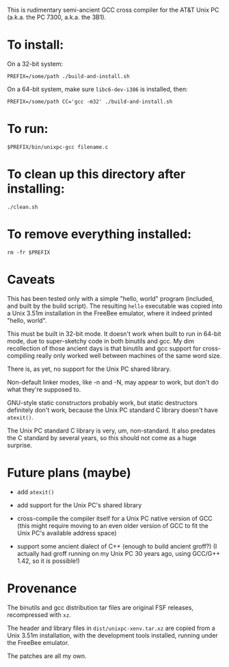 This is rudimentary semi-ancient GCC cross compiler for the AT&T Unix PC
(a.k.a. the PC 7300, a.k.a. the 3B1).

# To install:

On a 32-bit system:

	PREFIX=/some/path ./build-and-install.sh

On a 64-bit system, make sure `libc6-dev-i386` is installed, then:

	PREFIX=/some/path CC='gcc -m32' ./build-and-install.sh

# To run:

	$PREFIX/bin/unixpc-gcc filename.c

# To clean up this directory after installing:

	./clean.sh

# To remove everything installed:

	rm -fr $PREFIX

# Caveats

This has been tested only with a simple "hello, world" program (included, and
built by the build script).  The resulting `hello` executable was copied into
a Unix 3.51m installation in the FreeBee emulator, where it indeed printed
"hello, world".

This must be built in 32-bit mode.  It doesn't work when built to run
in 64-bit mode, due to super-sketchy code in both binutils and gcc.
My dim recollection of those ancient days is that binutils and gcc support
for cross-compiling really only worked well between machines of the same
word size.

There is, as yet, no support for the Unix PC shared library.

Non-default linker modes, like -n and -N, may appear to work, but don't do
what they're supposed to.

GNU-style static constructors probably work, but static destructors definitely
don't work, because the Unix PC standard C library doesn't have `atexit()`.

The Unix PC standard C library is very, um, non-standard.  It also predates
the C standard by several years, so this should not come as a huge surprise.

# Future plans (maybe)

* add `atexit()`

* add support for the Unix PC's shared library

* cross-compile the compiler itself for a Unix PC native version of GCC
  (this might require moving to an even older version of GCC to fit the
  Unix PC's available address space)

* support some ancient dialect of C++ (enough to build ancient groff?)
  (I actually had groff running on my Unix PC 30 years ago, using
  GCC/G++ 1.42, so it *is* possible!)

# Provenance

The binutils and gcc distribution tar files are original FSF releases,
recompressed with `xz`.

The header and library files in `dist/unixpc-xenv.tar.xz` are copied
from a Unix 3.51m installation, with the development tools installed,
running under the FreeBee emulator.

The patches are all my own.
